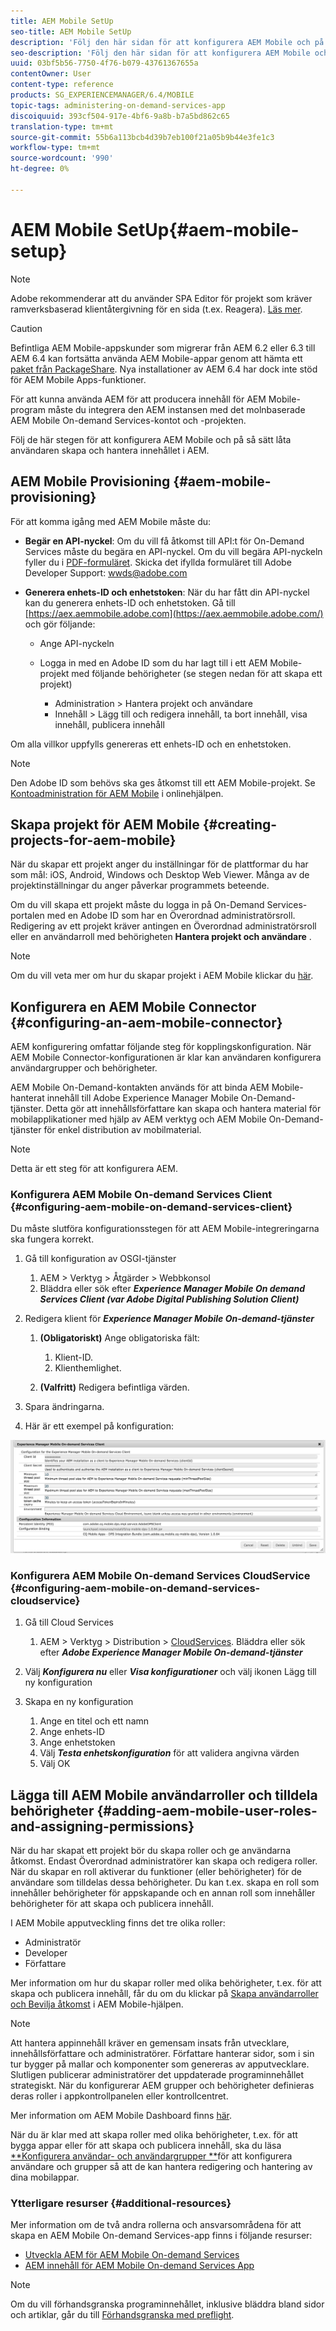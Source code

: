 ```yaml
---
title: AEM Mobile SetUp
seo-title: AEM Mobile SetUp
description: 'Följ den här sidan för att konfigurera AEM Mobile och på så sätt låta användaren skapa och hantera innehållet i AEM. Den här sidan innehåller information om hur du integrerar den AEM instansen med det molnbaserade AEM Mobile On-demand Services-kontot och -projekten. '
seo-description: 'Följ den här sidan för att konfigurera AEM Mobile och på så sätt låta användaren skapa och hantera innehållet i AEM. Den här sidan innehåller information om hur du integrerar den AEM instansen med det molnbaserade AEM Mobile On-demand Services-kontot och -projekten. '
uuid: 03bf5b56-7750-4f76-b079-43761367655a
contentOwner: User
content-type: reference
products: SG_EXPERIENCEMANAGER/6.4/MOBILE
topic-tags: administering-on-demand-services-app
discoiquuid: 393cf504-917e-4bf6-9a8b-b7a5bd862c65
translation-type: tm+mt
source-git-commit: 55b6a113bcb4d39b7eb100f21a05b9b44e3fe1c3
workflow-type: tm+mt
source-wordcount: '990'
ht-degree: 0%

---
```



# AEM Mobile SetUp{#aem-mobile-setup}

>[!NOTE]
>
>Adobe rekommenderar att du använder SPA Editor för projekt som kräver ramverksbaserad klientåtergivning för en sida (t.ex. Reagera). [Läs mer](/help/sites-developing/spa-overview.md).

>[!CAUTION]
>
>Befintliga AEM Mobile-appskunder som migrerar från AEM 6.2 eller 6.3 till AEM 6.4 kan fortsätta använda AEM Mobile-appar genom att hämta ett [paket från PackageShare](https://www.adobeaemcloud.com/content/marketplace/marketplaceProxy.html?packagePath=/content/companies/public/adobe/packages/cq640/compatpack/aem-mobile-package). Nya installationer av AEM 6.4 har dock inte stöd för AEM Mobile Apps-funktioner.

För att kunna använda AEM för att producera innehåll för AEM Mobile-program måste du integrera den AEM instansen med det molnbaserade AEM Mobile On-demand Services-kontot och -projekten.

Följ de här stegen för att konfigurera AEM Mobile och på så sätt låta användaren skapa och hantera innehållet i AEM.

## AEM Mobile Provisioning {#aem-mobile-provisioning}

För att komma igång med AEM Mobile måste du:

* **Begär en API-nyckel**: Om du vill få åtkomst till API:t för On-Demand Services måste du begära en API-nyckel. Om du vill begära API-nyckeln fyller du i [PDF-formuläret](https://helpx.adobe.com/digital-publishing-solution/help/integrating-dps.html). Skicka det ifyllda formuläret till Adobe Developer Support: [wwds@adobe.com](mailto:wwds@adobe.com)

* **Generera enhets-ID och enhetstoken**: När du har fått din API-nyckel kan du generera enhets-ID och enhetstoken. Gå till [https://aex.aemmobile.adobe.com](https://aex.aemmobile.adobe.com/) och gör följande:

   * Ange API-nyckeln
   * Logga in med en Adobe ID som du har lagt till i ett AEM Mobile-projekt med följande behörigheter (se stegen nedan för att skapa ett projekt)

      * Administration > Hantera projekt och användare
      * Innehåll > Lägg till och redigera innehåll, ta bort innehåll, visa innehåll, publicera innehåll

Om alla villkor uppfylls genereras ett enhets-ID och en enhetstoken.

>[!NOTE]
>
>Den Adobe ID som behövs ska ges åtkomst till ett AEM Mobile-projekt. Se [Kontoadministration för AEM Mobile](https://helpx.adobe.com/digital-publishing-solution/help/account-admin-dps.html) i onlinehjälpen.

## Skapa projekt för AEM Mobile {#creating-projects-for-aem-mobile}

När du skapar ett projekt anger du inställningar för de plattformar du har som mål: iOS, Android, Windows och Desktop Web Viewer. Många av de projektinställningar du anger påverkar programmets beteende.

Om du vill skapa ett projekt måste du logga in på On-Demand Services-portalen med en Adobe ID som har en Överordnad administratörsroll. Redigering av ett projekt kräver antingen en Överordnad administratörsroll eller en användarroll med behörigheten **Hantera projekt och användare** .

>[!NOTE]
>
>Om du vill veta mer om hur du skapar projekt i AEM Mobile klickar du [här](https://helpx.adobe.com/digital-publishing-solution/help/creating-projects.html).

## Konfigurera en AEM Mobile Connector {#configuring-an-aem-mobile-connector}

AEM konfigurering omfattar följande steg för kopplingskonfiguration. När AEM Mobile Connector-konfigurationen är klar kan användaren konfigurera användargrupper och behörigheter.

AEM Mobile On-Demand-kontakten används för att binda AEM Mobile-hanterat innehåll till Adobe Experience Manager Mobile On-Demand-tjänster. Detta gör att innehållsförfattare kan skapa och hantera material för mobilapplikationer med hjälp av AEM verktyg och AEM Mobile On-Demand-tjänster för enkel distribution av mobilmaterial.

>[!NOTE]
>
>Detta är ett steg för att konfigurera AEM.

### Konfigurera AEM Mobile On-demand Services Client {#configuring-aem-mobile-on-demand-services-client}

Du måste slutföra konfigurationsstegen för att AEM Mobile-integreringarna ska fungera korrekt.

1. Gå till konfiguration av OSGI-tjänster

   1. AEM > Verktyg > Åtgärder > Webbkonsol
   1. Bläddra eller sök efter ***Experience Manager Mobile On demand Services Client (var Adobe Digital Publishing Solution Client)***

1. Redigera klient för ***Experience Manager Mobile On-demand-tjänster***

   1. **(Obligatoriskt)** Ange obligatoriska fält:

      1. Klient-ID.
      1. Klienthemlighet.
   1. **(Valfritt)** Redigera befintliga värden.


1. Spara ändringarna.
1. Här är ett exempel på konfiguration:

![chlimage_1-53](assets/chlimage_1-53.png)

### Konfigurera AEM Mobile On-demand Services CloudService {#configuring-aem-mobile-on-demand-services-cloudservice}

1. Gå till Cloud Services

   1. AEM > Verktyg > Distribution > [CloudServices](http://localhost:4502/libs/cq/core/content/tools/cloudservices.html). Bläddra eller sök efter ***Adobe Experience Manager Mobile On-demand-tjänster***

1. Välj ***Konfigurera nu*** eller ***Visa konfigurationer*** och välj ikonen Lägg till ny konfiguration

1. Skapa en ny konfiguration

   1. Ange en titel och ett namn
   1. Ange enhets-ID
   1. Ange enhetstoken
   1. Välj ***Testa enhetskonfiguration*** för att validera angivna värden
   1. Välj OK

## Lägga till AEM Mobile användarroller och tilldela behörigheter {#adding-aem-mobile-user-roles-and-assigning-permissions}

När du har skapat ett projekt bör du skapa roller och ge användarna åtkomst. Endast Överordnad administratörer kan skapa och redigera roller. När du skapar en roll aktiverar du funktioner (eller behörigheter) för de användare som tilldelas dessa behörigheter. Du kan t.ex. skapa en roll som innehåller behörigheter för appskapande och en annan roll som innehåller behörigheter för att skapa och publicera innehåll.

I AEM Mobile apputveckling finns det tre olika roller:

* Administratör
* Developer
* Författare

Mer information om hur du skapar roller med olika behörigheter, t.ex. för att skapa och publicera innehåll, får du om du klickar på [Skapa användarroller och Bevilja åtkomst](https://helpx.adobe.com/digital-publishing-solution/help/account-admin-dps.html) i AEM Mobile-hjälpen.

>[!NOTE]
>
>Att hantera appinnehåll kräver en gemensam insats från utvecklare, innehållsförfattare och administratörer. Författare hanterar sidor, som i sin tur bygger på mallar och komponenter som genereras av apputvecklare. Slutligen publicerar administratörer det uppdaterade programinnehållet strategiskt. När du konfigurerar AEM grupper och behörigheter definieras deras roller i appkontrollpanelen eller kontrollcentret.
>
>Mer information om AEM Mobile Dashboard finns [här](/help/mobile/mobile-apps-ondemand-application-dashboard.md).

När du är klar med att skapa roller med olika behörigheter, t.ex. för att bygga appar eller för att skapa och publicera innehåll, ska du läsa [**Konfigurera användar- och användargrupper **](/help/mobile/aem-mobile-configure-users.md)för att konfigurera användare och grupper så att de kan hantera redigering och hantering av dina mobilappar.

### Ytterligare resurser {#additional-resources}

Mer information om de två andra rollerna och ansvarsområdena för att skapa en AEM Mobile On-demand Services-app finns i följande resurser:

* [Utveckla AEM för AEM Mobile On-demand Services](/help/mobile/aem-mobile-on-demand.md)
* [AEM innehåll för AEM Mobile On-demand Services App](/help/mobile/mobile-apps-ondemand.md)

>[!NOTE]
>
>Om du vill förhandsgranska programinnehållet, inklusive bläddra bland sidor och artiklar, går du till [Förhandsgranska med preflight](/help/mobile/aem-mobile-manage-ondemand-services.md).

